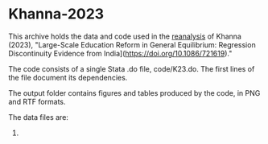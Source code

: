 # Khanna-2023
This archive holds the data and code used in the [reanalysis](https://arxiv.org/abs/XXXX) of Khanna (2023), "Large-Scale Education Reform in General
Equilibrium: Regression Discontinuity Evidence from India](https://doi.org/10.1086/721619)."

The code consists of a single Stata .do file, code/K23.do. The first lines of the file document its dependencies.

The output folder contains figures and tables produced by the code, in PNG and RTF formats.

The data files are:

1. 
